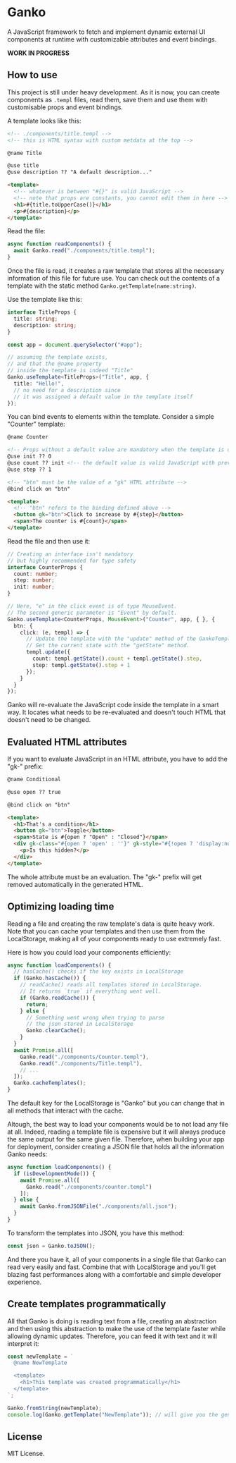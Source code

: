 # Ganko

A JavaScript framework to fetch and implement dynamic external UI components at runtime with customizable attributes and event bindings.

**WORK IN PROGRESS**

## How to use

This project is still under heavy development. As it is now, you can create components as `.templ` files, read them, save them and use them with customisable props and event bindings.

A template looks like this:

```html
<!-- ./components/title.templ -->
<!-- this is HTML syntax with custom metdata at the top -->

@name Title

@use title
@use description ?? "A default description..."

<template>
  <!-- whatever is between "#{}" is valid JavaScript -->
  <!-- note that props are constants, you cannot edit them in here -->
  <h1>#{title.toUpperCase()}</h1>
  <p>#{description}</p>
</template>
```

Read the file:

```typescript
async function readComponents() {
  await Ganko.read("./components/title.templ");
}
```

Once the file is read, it creates a raw template that stores all the necessary information of this file for future use. You can check out the contents of a template with the static method `Ganko.getTemplate(name:string)`.

Use the template like this:

```typescript
interface TitleProps {
  title: string;
  description: string;
}

const app = document.querySelector("#app");

// assuming the template exists,
// and that the @name property
// inside the template is indeed "Title"
Ganko.useTemplate<TitleProps>("Title", app, {
  title: "Hello!",
  // no need for a description since
  // it was assigned a default value in the template itself
});
```

You can bind events to elements within the template. Consider a simple "Counter" template:

```html
@name Counter

<!-- Props without a default value are mandatory when the template is used -->
@use init ?? 0
@use count ?? init <!-- the default value is valid JavaScript with previous props accessible -->
@use step ?? 1

<!-- "btn" must be the value of a "gk" HTML attribute -->
@bind click on "btn"

<template>
  <!-- "btn" refers to the binding defined above -->
  <button gk="btn">Click to increase by #{step}</button>
  <span>The counter is #{count}</span>
</template>
```

Read the file and then use it:

```typescript
// Creating an interface isn't mandatory
// but highly recommended for type safety
interface CounterProps {
  count: number;
  step: number;
  init: number;
}

// Here, "e" in the click event is of type MouseEvent.
// The second generic parameter is "Event" by default.
Ganko.useTemplate<CounterProps, MouseEvent>("Counter", app, { }, {
  btn: {
    click: (e, templ) => {
      // Update the template with the "update" method of the GankoTemplate.
      // Get the current state with the "getState" method.
      templ.update({
        count: templ.getState().count + templ.getState().step,
        step: templ.getState().step + 1
      });
    }
  }
});
```

Ganko will re-evaluate the JavaScript code inside the template in a smart way. It locates what needs to be re-evaluated and doesn't touch HTML that doesn't need to be changed.

## Evaluated HTML attributes

If you want to evaluate JavaScript in an HTML attribute, you have to add the "gk-" prefix:

```html
@name Conditional

@use open ?? true

@bind click on "btn"

<template>
  <h1>That's a condition</h1>
  <button gk="btn">Toggle</button>
  <span>State is #{open ? "Open" : "Closed"}</span>
  <div gk-class="#{open ? 'open' : ''}" gk-style="#{!open ? 'display:none' : ''}">
    <p>Is this hidden?</p>
  </div>
</template>
```

The whole attribute must be an evaluation. The "gk-" prefix will get removed automatically in the generated HTML.

## Optimizing loading time

Reading a file and creating the raw template's data is quite heavy work. Note that you can cache your templates and then use them from the LocalStorage, making all of your components ready to use extremely fast.

Here is how you could load your components efficiently:

```typescript
async function loadComponents() {
  // hasCache() checks if the key exists in LocalStorage
  if (Ganko.hasCache()) {
    // readCache() reads all templates stored in LocalStorage.
    // It returns `true` if everything went well.
    if (Ganko.readCache()) {
      return;
    } else {
      // Something went wrong when trying to parse
      // the json stored in LocalStorage
      Ganko.clearCache();
    }
  }
  await Promise.all([
    Ganko.read("./components/Counter.templ"),
    Ganko.read("./components/Title.templ"),
    // ...
  ]);
  Ganko.cacheTemplates();
}
```

The default key for the LocalStorage is "Ganko" but you can change that in all methods that interact with the cache.

Altough, the best way to load your components would be to not load any file at all. Indeed, reading a template file is expensive but it will always produce the same output for the same given file. Therefore, when building your app for deployment, consider creating a JSON file that holds all the information Ganko needs:

```typescript
async function loadComponents() {
  if (isDevelopmentMode()) {
    await Promise.all([
      Ganko.read("./components/counter.templ")
    ]);
  } else {
    await Ganko.fromJSONFile("./components/all.json");
  }
}
```

To transform the templates into JSON, you have this method:

```typescript
const json = Ganko.toJSON();
```

And there you have it, all of your components in a single file that Ganko can read very easily and fast. Combine that with LocalStorage and you'll get blazing fast performances along with a comfortable and simple developer experience.

## Create templates programmatically

All that Ganko is doing is reading text from a file, creating an abstraction and then using this abstraction to make the use of the template faster while allowing dynamic updates. Therefore, you can feed it with text and it will interpret it:

```typescript
const newTemplate = `
  @name NewTemplate

  <template>
    <h1>This template was created programmatically</h1>
  </template>
`;

Ganko.fromString(newTemplate);
console.log(Ganko.getTemplate("NewTemplate")); // will give you the generated abstraction
```

## License

MIT License.
